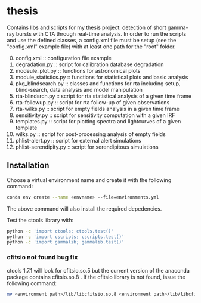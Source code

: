 # thesis
Contains libs and scripts for my thesis project: detection of short gamma-ray bursts with CTA through real-time analysis. In order to run the scripts and use the defined classes, a config.xml file must be setup (see the "config.xml" example file) with at least one path for the "root" folder.

0. config.xml :: configuration file example
1. degradation.py :: script for calibration database degradation
2. modeule_plot.py :: functions for astronomical plots
3. module_statistics.py :: functions for statistical plots and basic analysis
4. pkg_blindsearch.py :: classes and functions for rta including setup, blind-search, data analysis and  model manipulation
5. rta-blindsrch.py :: script for rta statistical analysis of a given time frame
6. rta-followup.py :: script for rta follow-up of given observations
7. rta-wilks.py :: script for empty fields analysis in a given time frame
8. sensitivity.py :: script for sensitivity computation with a given IRF
9. templates.py :: script for plotting spectra and lightcurves of a given template
10. wilks.py :: script for post-processing analysis of empty fields
11. phlist-alert.py :: script for external alert simulations 
12. phlist-serendipity.py :: script for serendipitous simulations

## Installation

Choose a virtual environment name and create it with the following command: 
```bash
conda env create --name <envname> --file=environments.yml
```
The above command will also install the required depedencies.

Test the ctools library with:
```bash
python -c 'import ctools; ctools.test()'
python -c 'import cscripts; cscripts.test()'
python -c 'import gammalib; gammalib.test()'
```


### cfitsio not found bug fix
ctools 1.7.1 will look for cfitsio.so.5 but the current version of the anaconda package contains cfitsio.so.8 . 
If the cfitsio library is not found, issue the following command:
```bash
mv <environment path>/lib/libcfitsio.so.8 <environment path>/lib/libcfitsio.so.5
```